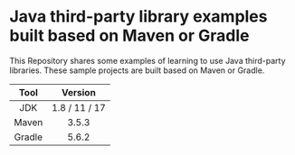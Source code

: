 # Java third-party library examples built based on Maven or Gradle

This Repository shares some examples of learning to use Java third-party libraries.
These sample projects are built based on Maven or Gradle.

|  Tool  |    Version    |
|:------:|:-------------:|
|  JDK   | 1.8 / 11 / 17 |
| Maven  |     3.5.3     |
| Gradle |     5.6.2     |
